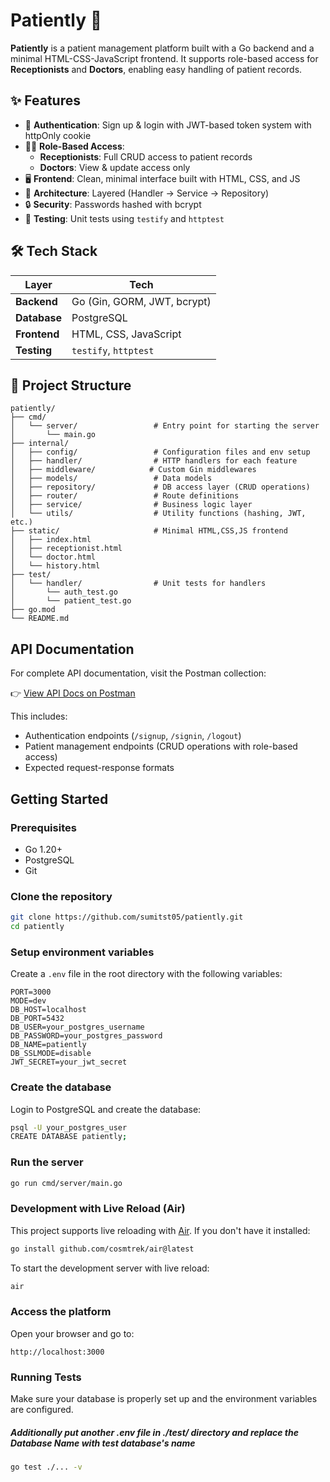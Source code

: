 # Patiently 🏥

**Patiently** is a patient management platform built with a Go backend and a minimal HTML-CSS-JavaScript frontend. It supports role-based access for **Receptionists** and **Doctors**, enabling easy handling of patient records.

## ✨ Features

- 🔐 **Authentication**: Sign up & login with JWT-based token system with httpOnly cookie
- 🧑‍⚕️ **Role-Based Access**:
  - **Receptionists**: Full CRUD access to patient records
  - **Doctors**: View & update access only
- 🖥️ **Frontend**: Clean, minimal interface built with HTML, CSS, and JS
- 🧱 **Architecture**: Layered (Handler → Service → Repository)
- 🔒 **Security**: Passwords hashed with bcrypt
- 🧪 **Testing**: Unit tests using `testify` and `httptest`

## 🛠️ Tech Stack

| Layer        | Tech                        |
| ------------ | --------------------------- |
| **Backend**  | Go (Gin, GORM, JWT, bcrypt) |
| **Database** | PostgreSQL                  |
| **Frontend** | HTML, CSS, JavaScript       |
| **Testing**  | `testify`, `httptest`       |

## 📁 Project Structure

```
patiently/
├── cmd/
│   └── server/                 # Entry point for starting the server
│       └── main.go
├── internal/
│   ├── config/                 # Configuration files and env setup
│   ├── handler/                # HTTP handlers for each feature
│   ├── middleware/            # Custom Gin middlewares
│   ├── models/                 # Data models
│   ├── repository/             # DB access layer (CRUD operations)
│   ├── router/                 # Route definitions
│   ├── service/                # Business logic layer
│   └── utils/                  # Utility functions (hashing, JWT, etc.)
├── static/                     # Minimal HTML,CSS,JS frontend
│   ├── index.html
│   ├── receptionist.html
│   └── doctor.html
│   └── history.html
├── test/
│   └── handler/                # Unit tests for handlers
│       └── auth_test.go
│       └── patient_test.go
├── go.mod
└── README.md
```

## API Documentation

For complete API documentation, visit the Postman collection:

👉 [View API Docs on Postman](https://documenter.getpostman.com/view/28183247/2sB2j4eWMV)

This includes:

- Authentication endpoints (`/signup`, `/signin`, `/logout`)
- Patient management endpoints (CRUD operations with role-based access)
- Expected request-response formats

## Getting Started

### Prerequisites

- Go 1.20+
- PostgreSQL
- Git

### Clone the repository

```bash
git clone https://github.com/sumitst05/patiently.git
cd patiently
```

### Setup environment variables

Create a `.env` file in the root directory with the following variables:

```env
PORT=3000
MODE=dev
DB_HOST=localhost
DB_PORT=5432
DB_USER=your_postgres_username
DB_PASSWORD=your_postgres_password
DB_NAME=patiently
DB_SSLMODE=disable
JWT_SECRET=your_jwt_secret
```

### Create the database

Login to PostgreSQL and create the database:

```bash
psql -U your_postgres_user
CREATE DATABASE patiently;
```

### Run the server

```bash
go run cmd/server/main.go
```

### Development with Live Reload (Air)

This project supports live reloading with [Air](https://github.com/cosmtrek/air). If you don't have it installed:

```bash
go install github.com/cosmtrek/air@latest
```

To start the development server with live reload:

```bash
air
```

### Access the platform

Open your browser and go to:

```
http://localhost:3000
```

### Running Tests

Make sure your database is properly set up and the environment variables are configured.

##### Additionally put another .env file in ./test/ directory and replace the Database Name with test database's name

```bash
go test ./... -v
```
